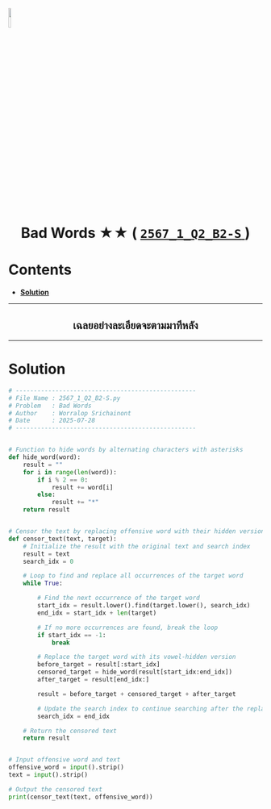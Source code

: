 <p align="left">
  <a href="../../README.md">
    <img src="../../../../Z99-OTHERS/00-common/00-back.png" style="width:10%">
  </a>
</p>

<div align="center">
  <h1>
    Bad Words ★★ (
      <a href="https://drive.google.com/file/d/1lgfgUbFPWHh2C0xvCvfsrskLhjylms1b/view?usp=sharing">
        <code>2567_1_Q2_B2-S</code>
      </a>
    )
  </h1>
</div>

# Contents

-   [**Solution**](#solution)

---

<div align="center">
  <h2>เฉลยอย่างละเอียดจะตามมาทีหลัง</h2>
</div>

---

# Solution

```python
# --------------------------------------------------
# File Name : 2567_1_Q2_B2-S.py
# Problem   : Bad Words
# Author    : Worralop Srichainont
# Date      : 2025-07-28
# --------------------------------------------------


# Function to hide words by alternating characters with asterisks
def hide_word(word):
    result = ""
    for i in range(len(word)):
        if i % 2 == 0:
            result += word[i]
        else:
            result += "*"
    return result


# Censor the text by replacing offensive word with their hidden versions
def censor_text(text, target):
    # Initialize the result with the original text and search index
    result = text
    search_idx = 0

    # Loop to find and replace all occurrences of the target word
    while True:

        # Find the next occurrence of the target word
        start_idx = result.lower().find(target.lower(), search_idx)
        end_idx = start_idx + len(target)

        # If no more occurrences are found, break the loop
        if start_idx == -1:
            break

        # Replace the target word with its vowel-hidden version
        before_target = result[:start_idx]
        censored_target = hide_word(result[start_idx:end_idx])
        after_target = result[end_idx:]

        result = before_target + censored_target + after_target

        # Update the search index to continue searching after the replaced word
        search_idx = end_idx

    # Return the censored text
    return result


# Input offensive word and text
offensive_word = input().strip()
text = input().strip()

# Output the censored text
print(censor_text(text, offensive_word))
```
